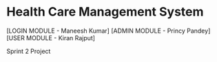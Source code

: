 # Health Care Management System
  [LOGIN MODULE - Maneesh Kumar]                                                                                                             [ADMIN MODULE - Princy Pandey]                                                                                                             [USER MODULE - Kiran Rajput]

Sprint 2 Project


